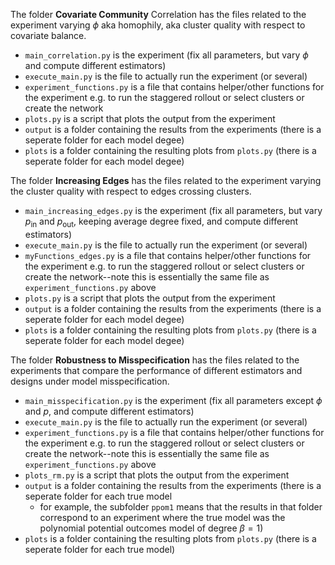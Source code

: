 The folder **Covariate Community** Correlation has the files related to the experiment varying $\phi$ aka homophily, aka cluster quality with respect to covariate balance.
- `main_correlation.py` is the experiment (fix all parameters, but vary $\phi$ and compute different estimators)
- `execute_main.py` is the file to actually run the experiment (or several)
- `experiment_functions.py` is a file that contains helper/other functions for the experiment e.g. to run the staggered rollout or select clusters or create the network
- `plots.py` is a script that plots the output from the experiment
- `output` is a folder containing the results from the experiments (there is a seperate folder for each model degee)
- `plots` is a folder containing the resulting plots from `plots.py` (there is a seperate folder for each model degee)

The folder **Increasing Edges** has the files related to the experiment varying the cluster quality with respect to edges crossing clusters.
- `main_increasing_edges.py` is the experiment (fix all parameters, but vary $p_\text{in}$ and $p_\text{out}$, keeping average degree fixed, and compute different estimators)
- `execute_main.py` is the file to actually run the experiment (or several)
- `myFunctions_edges.py` is a file that contains helper/other functions for the experiment e.g. to run the staggered rollout or select clusters or create the network--note this is essentially the same file as `experiment_functions.py` above
- `plots.py` is a script that plots the output from the experiment
- `output` is a folder containing the results from the experiments (there is a seperate folder for each model degee)
- `plots` is a folder containing the resulting plots from `plots.py` (there is a seperate folder for each model degee)

The folder **Robustness to Misspecification** has the files related to the experiments that compare the performance of different estimators and designs under model misspecification.
- `main_misspecification.py` is the experiment (fix all parameters except $\phi$ and $p$, and compute different estimators)
- `execute_main.py` is the file to actually run the experiment (or several)
- `experiment_functions.py` is a file that contains helper/other functions for the experiment e.g. to run the staggered rollout or select clusters or create the network--note this is essentially the same file as `experiment_functions.py` above
- `plots_rm.py` is a script that plots the output from the experiment
- `output` is a folder containing the results from the experiments (there is a seperate folder for each true model
    - for example, the subfolder `ppom1` means that the results in that folder correspond to an experiment where the true model was the polynomial potential outcomes model of degree $\beta=1$)
- `plots` is a folder containing the resulting plots from `plots.py` (there is a seperate folder for each true model)
